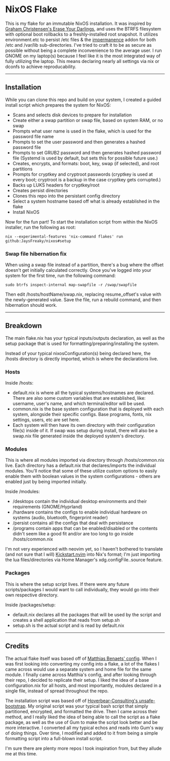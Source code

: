 # NixOS Flake
This is my flake for an immutable NixOS installation. It was inspired by [Graham Christensen's Erase Your Darlings](https://grahamc.com/blog/erase-your-darlings/), and uses the BTRFS filesystem with optional boot rollbacks to a freshly-installed root snapshot. It utilizes environment.etc to persist /etc files & the [impermanence](https://github.com/nix-community/impermanence) addon for both /etc and /var/lib sub-directories. I've tried to craft it to be as secure as possible without being a complete inconvenience to the average user. I run GNOME on my laptop(s) because I feel like it is the most integrated way of fully utilizing the laptop. This means declaring nearly all settings via nix or dconfs to achieve reproducability.

---
## Installation
While you can clone this repo and build on your system, I created a guided install script which prepares the system for NixOS:

* Scans and selects disk devices to prepare for installation
* Create either a swap partition or swap file, based on system RAM, or no swap
* Prompts what user name is used in the flake, which is used for the password file name
* Prompts to set the user password and then generates a hashed password file
* Prompts to set GRUB2 password and then generates hashed password file (Systemd is used by default, but sets this for possible future use.)
* Creates, encrypts, and formats: boot, key, swap (if selected), and root partitions
* Prompts for cryptkey and cryptroot passwords (cryptkey is used at every boot; cryptroot is a backup in the case cryptkey gets corrupted.)
* Backs up LUKS headers for cryptkey/root
* Creates persist directories
* Clones this repo into the persistant config directory
* Select a system hostname based off what is already established in the flake
* Install NixOS

Now for the fun part! To start the installation script from within the NixOS installer, run the following as root:

`nix --experimental-features 'nix-command flakes' run github:JaysFreaky/nixos#setup`

### Swap file hibernation fix
When using a swap file instead of a partition, there's a bug where the offset doesn't get initially calculated correctly. Once you've logged into your system for the first time, run the following command:

`sudo btrfs inspect-internal map-swapfile -r /swap/swapfile`

Then edit /hosts/hostName/swap.nix, replacing resume_offset's value with the newly-generated value. Save the file, run a rebuild command, and then hibernation should work.

---
## Breakdown
The main flake.nix has your typical inputs/outputs declaration, as well as the setup package that is used for formatting/preparing/installing the system.

Instead of your typical nixosConfiguration(s) being declared here, the /hosts directory is directly imported, which is where the declarations live.

### Hosts
Inside /hosts:

* default.nix is where all the typical systems/hostnames are declared. There are also some custom variables that are established, like: username, user's name, and which terminal/editor will be used.
* common.nix is the base system configuration that is deployed with each system, alongside their specific configs. Base programs, fonts, nix settings, users, etc are set here.
* Each system will then have its own directory with their configuration file(s) inside of it. If swap was setup during install, there will also be a swap.nix file generated inside the deployed system's directory.

### Modules
This is where all modules imported via directory through /hosts/common.nix live. Each directory has a default.nix that declares/imports the individual modules. You'll notice that some of these utilize custom options to easily enable them with boolean values in the system configurations - others are enabled just by being imported initially.

Inside /modules:

* /desktops contain the individual desktop environments and their requirements (GNOME/Hyprland)
* /hardware contains the configs to enable individual hardware on systems (audio, bluetooth, fingerprint reader)
* /persist contains all the configs that deal with persistance
* /programs contain apps that can be enabled/disabled or the contents didn't seem like a good fit and/or are too long to go inside /hosts/common.nix

I'm not very experienced with neovim yet, so I haven't bothered to translate (and not sure that I will) [Kickstart.nvim](https://github.com/nvim-lua/kickstart.nvim) into Nix's format; I'm just importing the lua files/directories via Home Manager's xdg.configFile.<name>.source feature.

### Packages
This is where the setup script lives. If there were any future scripts/packages I would want to call individually, they would go into their own respective directory.

Inside /packages/setup:

* default.nix declares all the packages that will be used by the script and creates a shell application that reads from setup.sh
* setup.sh is the actual script and is read by default.nix

---
## Credits
The actual flake itself was based off of [Matthias Benaets' config](https://github.com/MatthiasBenaets/nixos-config). When I was first looking into converting my config into a flake, a lot of the flakes I came across would use a separate system and home file for the same module. I finally came across Matthia's config, and after looking through their repo, I decided to replicate their setup. I liked the idea of a base configuration.nix for all hosts, and most importantly, modules declared in a single file, instead of spread throughout the repo.

The installation script was based off of [Hoverbear-Consulting's unsafe-bootstrap](https://github.com/Hoverbear-Consulting/flake/tree/root/packages/unsafe-bootstrap). My original script was your typical bash script that simply partitioned, encrypted, and formatted the drive. Then I came across their method, and I really liked the idea of being able to call the script as a flake package, as well as the use of Gum to make the script look better and be more interactive. I converted all my typical echos and reads into Gum's way of doing things. Over time, I modified and added to it from being a simple formatting script into a full-blown install script.

I'm sure there are plenty more repos I took inspiration from, but they allude me at this time.
